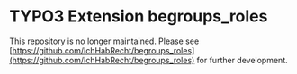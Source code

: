 # TYPO3 Extension begroups_roles

This repository is no longer maintained. Please see
[https://github.com/IchHabRecht/begroups_roles](https://github.com/IchHabRecht/begroups_roles) for further development.
